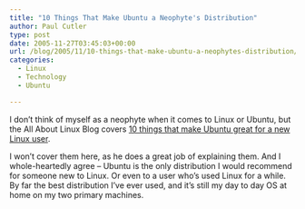 ```yaml
---
title: "10 Things That Make Ubuntu a Neophyte's Distribution"
author: Paul Cutler
type: post
date: 2005-11-27T03:45:03+00:00
url: /blog/2005/11/10-things-that-make-ubuntu-a-neophytes-distribution/
categories:
  - Linux
  - Technology
  - Ubuntu

---
```

I don&#8217;t think of myself as a neophyte when it comes to Linux or Ubuntu, but the All About Linux Blog covers [10 things that make Ubuntu great for a new Linux user][1].

I won&#8217;t cover them here, as he does a great job of explaining them. And I whole-heartedly agree &#8211; Ubuntu is the only distribution I would recommend for someone new to Linux. Or even to a user who&#8217;s used Linux for a while. By far the best distribution I&#8217;ve ever used, and it&#8217;s still my day to day OS at home on my two primary machines.

 [1]: http://linuxhelp.blogspot.com/2005/11/10-things-that-make-ubuntu-neophytes.html